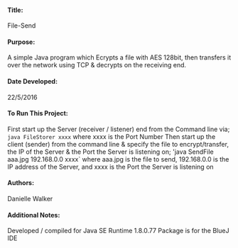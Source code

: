 #### Title:
File-Send

#### Purpose:
A simple Java program which Ecrypts a file with AES 128bit, then transfers it over the network using TCP & decrypts on the receiving end.

#### Date Developed:
22/5/2016

#### To Run This Project:
First start up the Server (receiver / listener) end from the Command line via;
`java FileStorer xxxx` where xxxx is the Port Number
Then start up the client (sender) from the command line & specify the file to encrypt/transfer, the IP of the Server & the Port the Server is listening on; 
'java SendFile aaa.jpg 192.168.0.0 xxxx` where aaa.jpg is the file to send, 192.168.0.0 is the IP address of the Server, and xxxx is the Port the Server is listening on 

#### Authors:
Danielle Walker

#### Additional Notes:
Developed / compiled for Java SE Runtime 1.8.0.77
Package is for the BlueJ IDE
